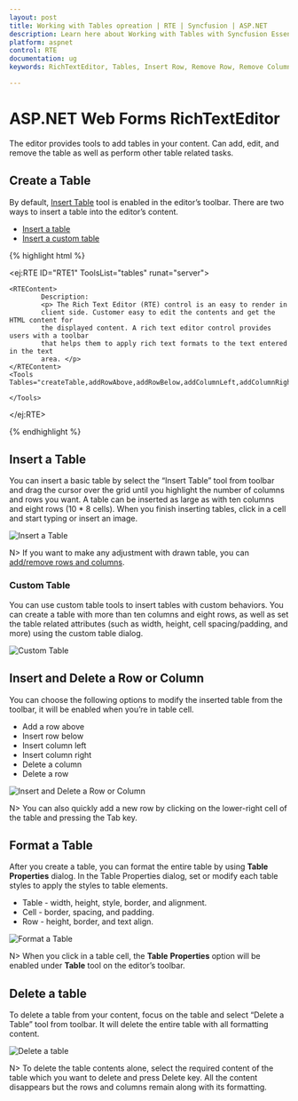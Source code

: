 ```yaml
---
layout: post
title: Working with Tables opreation | RTE | Syncfusion | ASP.NET
description: Learn here about Working with Tables with Syncfusion Essential ASP.NET Web Forms RichTextEditor control, its elements, and more.
platform: aspnet 
control: RTE
documentation: ug
keywords: RichTextEditor, Tables, Insert Row, Remove Row, Remove Columns, Insert Columns

---
```

# ASP.NET Web Forms RichTextEditor 

The editor provides tools to add tables in your content. Can add, edit, and remove the table as well as perform other table related tasks.

## Create a Table

By default, [Insert Table](https://help.syncfusion.com/api/js/ejrte#members:tools-tables) tool is enabled in the editor’s toolbar. There are two ways to insert a table into the editor’s content.

* [Insert a table](#insert-a-table)
* [Insert a custom table](#custom-table)

{% highlight html %}

<ej:RTE ID="RTE1" ToolsList="tables" runat="server">

    <RTEContent>
            Description:
            <p> The Rich Text Editor (RTE) control is an easy to render in
            client side. Customer easy to edit the contents and get the HTML content for
            the displayed content. A rich text editor control provides users with a toolbar
            that helps them to apply rich text formats to the text entered in the text
            area. </p>
    </RTEContent>
    <Tools Tables="createTable,addRowAbove,addRowBelow,addColumnLeft,addColumnRight,deleteRow,deleteColumn,deleteTable">

    </Tools>
    
</ej:RTE>
    
{% endhighlight %}

## Insert a Table

You can insert a basic table by select the “Insert Table” tool from toolbar and drag the cursor over the grid until you highlight the number of columns and rows you want. A table can be inserted as large as with ten columns and eight rows (10 * 8 cells). When you finish inserting tables, click in a cell and start typing or insert an image.

![Insert a Table](WorkingwithTables_images/WorkingwithTables_img1.png)


N> If you want to make any adjustment with drawn table, you can [add/remove rows and columns](#insert-and-delete-a-row-or-column). 

### Custom Table

You can use custom table tools to insert tables with custom behaviors. You can create a table with more than ten columns and eight rows, as well as set the table related attributes (such as width, height, cell spacing/padding, and more) using the custom table dialog.  

![Custom Table](WorkingwithTables_images/WorkingwithTables_img2.png)


## Insert and Delete a Row or Column

You can choose the following options to modify the inserted table from the toolbar, it will be enabled when you’re in table cell.

* Add a row above
* Insert row below
* Insert column left
* Insert column right
* Delete a column
* Delete a row

![Insert and Delete a Row or Column](WorkingwithTables_images/WorkingwithTables_img3.png)


N> You can also quickly add a new row by clicking on the lower-right cell of the table and pressing the Tab key.

## Format a Table

After you create a table, you can format the entire table by using **Table** **Properties** dialog. In the Table Properties dialog, set or modify each table styles to apply the styles to table elements. 

* Table - width, height, style, border, and alignment.
* Cell - border, spacing, and padding.
* Row - height, border, and text align.

![Format a Table](WorkingwithTables_images/WorkingwithTables_img4.png)


N> When you click in a table cell, the **Table** **Properties** option will be enabled under **Table** tool on the editor’s toolbar.

## Delete a table

To delete a table from your content, focus on the table and select “Delete a Table” tool from toolbar. It will delete the entire table with all formatting content.

![Delete a table](WorkingwithTables_images/WorkingwithTables_img9.png)


N> To delete the table contents alone, select the required content of the table which you want to delete and press Delete key. All the content disappears but the rows and columns remain along with its formatting.

